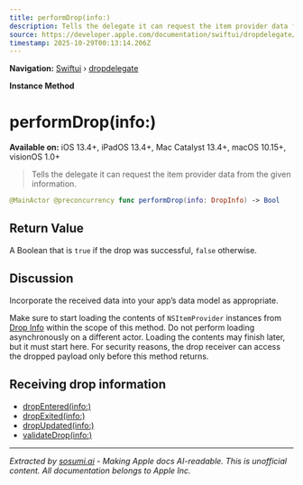 ```yaml
---
title: performDrop(info:)
description: Tells the delegate it can request the item provider data from the given information.
source: https://developer.apple.com/documentation/swiftui/dropdelegate/performdrop(info:)
timestamp: 2025-10-29T00:13:14.206Z
---
```


**Navigation:** [Swiftui](/documentation/swiftui) › [dropdelegate](/documentation/swiftui/dropdelegate)

**Instance Method**

# performDrop(info:)

**Available on:** iOS 13.4+, iPadOS 13.4+, Mac Catalyst 13.4+, macOS 10.15+, visionOS 1.0+

> Tells the delegate it can request the item provider data from the given information.

```swift
@MainActor @preconcurrency func performDrop(info: DropInfo) -> Bool
```

## Return Value

A Boolean that is `true` if the drop was successful, `false` otherwise.

## Discussion

Incorporate the received data into your app’s data model as appropriate.

Make sure to start loading the contents of `NSItemProvider` instances from [Drop Info](/documentation/swiftui/dropinfo) within the scope of this method. Do not perform loading asynchronously on a different actor. Loading the contents may finish later, but it must start here. For security reasons, the drop receiver can access the dropped payload only before this method returns.

## Receiving drop information

- [dropEntered(info:)](/documentation/swiftui/dropdelegate/dropentered(info:))
- [dropExited(info:)](/documentation/swiftui/dropdelegate/dropexited(info:))
- [dropUpdated(info:)](/documentation/swiftui/dropdelegate/dropupdated(info:))
- [validateDrop(info:)](/documentation/swiftui/dropdelegate/validatedrop(info:))

---

*Extracted by [sosumi.ai](https://sosumi.ai) - Making Apple docs AI-readable.*
*This is unofficial content. All documentation belongs to Apple Inc.*
